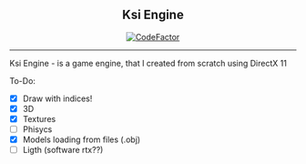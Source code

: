 <h2 align="center"> Ksi Engine </h2>

<div align="center">
   <a href="https://www.codefactor.io/repository/github/redholms/ksiengine"><img src="https://www.codefactor.io/repository/github/redholms/ksiengine/badge" alt="CodeFactor" /></a>
</div>

------------------------------------

Ksi Engine - is a game engine, that I created from scratch using DirectX 11

To-Do:
   - [X] Draw with indices!
   - [X] 3D
   - [X] Textures
   - [ ] Phisycs
   - [X] Models loading from files (.obj)
   - [ ] Ligth (software rtx??)
